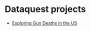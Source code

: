 # Dataquest projects

- [Exploring Gun Deaths in the US](https://github.com/clementdubois/dataquest-projects/blob/master/Guided%20Project-%20Exploring%20Gun%20Deaths%20in%20the%20US/Basics.ipynb)
